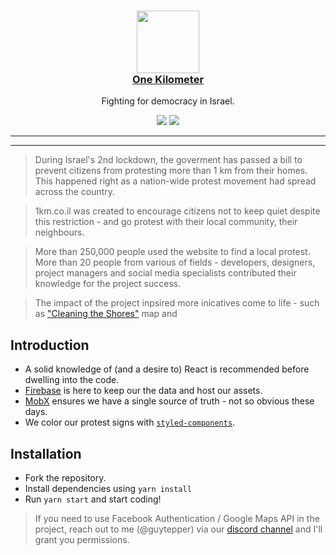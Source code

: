 <h3 align="center">
  <a href="#">
    <img width="100" src="https://raw.githubusercontent.com/guytepper/1km.co.il/master/public/apple-touch-icon.png" alt="" />
  </a>
  <br />
  <a href="https://1km.co.il">One Kilometer</a>
</h3>

<p align="center">
Fighting for democracy in Israel.<br>
</p>

<p align="center">
 <a href="#"><img src="https://img.shields.io/github/contributors/guytepper/1km.co.il" /></a>
<a href="#"><img src="https://img.shields.io/github/workflow/status/guytepper/1km.co.il/Deploy%20to%20Firebase%20Hosting%20on%20merge"></a>
</p>
<hr/>

<hr/>

> During Israel's 2nd lockdown, the goverment has passed a bill to prevent citizens from protesting more than 1 km from their homes. This happened right as a nation-wide protest movement had spread across the country.

> 1km.co.il was created to encourage citizens not to keep quiet despite this restriction - and go protest with their local community, their neighbours.

> More than 250,000 people used the website to find a local protest. More than 20 people from various of fields - developers, designers, project managers and social media specialists contributed their knowledge for the project success.

> The impact of the project inpsired more inicatives come to life - such as ["Cleaning the Shores"](https://menakim-et-hahof.web.app/) map and

## Introduction

- A solid knowledge of (and a desire to) React is recommended before dwelling into the code.
- [Firebase](https://firebase.google.com/) is here to keep our the data and host our assets.
- [MobX](https://mobx.js.org/README.html) ensures we have a single source of truth - not so obvious these days.
- We color our protest signs with [`styled-components`](https://styled-components.com/).

## Installation

- Fork the repository.
- Install dependencies using `yarn install`
- Run `yarn start` and start coding!

> If you need to use Facebook Authentication / Google Maps API in the project, reach out to me (@guytepper) via our [discord channel](https://discord.gg/VuzxwKN) and I'll grant you permissions.
